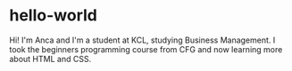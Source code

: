 # hello-world

Hi! I'm Anca and I'm a student at KCL, studying Business Management.
I took the beginners programming course from CFG and now learning more about HTML and CSS.
